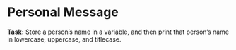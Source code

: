 # Personal Message

**Task:** Store a person’s name in a variable, and then print that person’s name in lowercase, uppercase, and titlecase.
